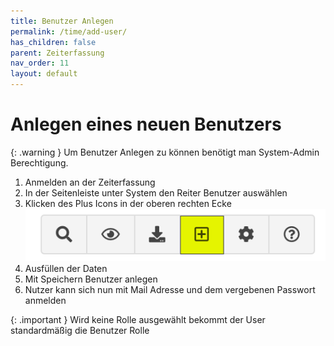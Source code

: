 ```yaml
---
title: Benutzer Anlegen
permalink: /time/add-user/
has_children: false
parent: Zeiterfassung
nav_order: 11
layout: default
---
```


# Anlegen eines neuen Benutzers

{: .warning }
Um Benutzer Anlegen zu können benötigt man System-Admin Berechtigung.

1. Anmelden an der Zeiterfassung
2. In der Seitenleiste unter System den Reiter Benutzer auswählen
3. Klicken des Plus Icons in der oberen rechten Ecke
   ![Button](../../../assets/images/time/add-user-button.png)
4. Ausfüllen der Daten
5. Mit Speichern Benutzer anlegen
6. Nutzer kann sich nun mit Mail Adresse und dem vergebenen Passwort anmelden

{: .important }
Wird keine Rolle ausgewählt bekommt der User standardmäßig die Benutzer Rolle
